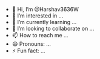 - 👋 Hi, I’m @Harshav3636W
- 👀 I’m interested in ...
- 🌱 I’m currently learning ...
- 💞️ I’m looking to collaborate on ...
- 📫 How to reach me ...
- 😄 Pronouns: ...
- ⚡ Fun fact: ...

<!---
Harshav3636W/Harshav3636W is a ✨ special ✨ repository because its `README.md` (this file) appears on your GitHub profile.
You can click the Preview link to take a look at your changes.
--->
